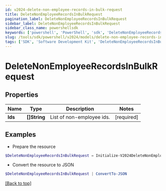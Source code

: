 ```yaml
---
id: v2024-delete-non-employee-records-in-bulk-request
title: DeleteNonEmployeeRecordsInBulkRequest
pagination_label: DeleteNonEmployeeRecordsInBulkRequest
sidebar_label: DeleteNonEmployeeRecordsInBulkRequest
sidebar_class_name: powershellsdk
keywords: ['powershell', 'PowerShell', 'sdk', 'DeleteNonEmployeeRecordsInBulkRequest', 'V2024DeleteNonEmployeeRecordsInBulkRequest'] 
slug: /tools/sdk/powershell/v2024/models/delete-non-employee-records-in-bulk-request
tags: ['SDK', 'Software Development Kit', 'DeleteNonEmployeeRecordsInBulkRequest', 'V2024DeleteNonEmployeeRecordsInBulkRequest']
---
```



# DeleteNonEmployeeRecordsInBulkRequest

## Properties

Name | Type | Description | Notes
------------ | ------------- | ------------- | -------------
**Ids** | **[]String** | List of non-employee ids. | [required]

## Examples

- Prepare the resource
```powershell
$DeleteNonEmployeeRecordsInBulkRequest = Initialize-V2024DeleteNonEmployeeRecordsInBulkRequest  -Ids [2b838de9-db9b-abcf-e646-d4f274ad4238, 2d838de9-db9b-abcf-e646-d4f274ad4238]
```

- Convert the resource to JSON
```powershell
$DeleteNonEmployeeRecordsInBulkRequest | ConvertTo-JSON
```


[[Back to top]](#) 

